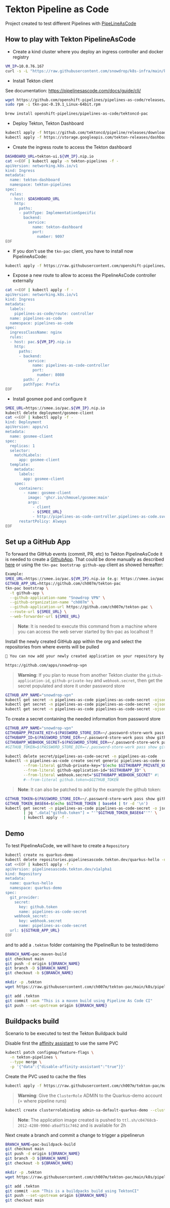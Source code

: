 #  Tekton Pipeline as Code

Project created to test different Pipelines with [PipeLineAsCode](https://pipelinesascode.com)

## How to play with Tekton PipelineAsCode

- Create a kind cluster where you deploy an ingress controller and docker registry
```bash
VM_IP=10.0.76.167
curl -s -L "https://raw.githubusercontent.com/snowdrop/k8s-infra/main/kind/kind.sh" | bash -s install --delete-kind-cluster
```

- Install Tekton client

See documentation: https://pipelinesascode.com/docs/guide/cli/
```bash
wget https://github.com/openshift-pipelines/pipelines-as-code/releases/download/v0.19.1/tkn-pac-0.19.1_Linux-64bit.rpm
sudo rpm -i tkn-pac-0.19.1_Linux-64bit.rpm

brew install openshift-pipelines/pipelines-as-code/tektoncd-pac
```

- Deploy Tekton, Tekton Dashboard
```bash
kubectl apply -f https://github.com/tektoncd/pipeline/releases/download/v0.47.0/release.yaml
kubectl apply -f https://storage.googleapis.com/tekton-releases/dashboard/latest/release.yaml
```
- Create the ingress route to access the Tekton dashboard
```bash
DASHBOARD_URL=tekton-ui.${VM_IP}.nip.io
cat <<EOF | kubectl apply -n tekton-pipelines -f -
apiVersion: networking.k8s.io/v1
kind: Ingress
metadata:
  name: tekton-dashboard
  namespace: tekton-pipelines
spec:
  rules:
  - host: $DASHBOARD_URL
    http:
      paths:
      - pathType: ImplementationSpecific
        backend:
          service:
            name: tekton-dashboard
            port:
              number: 9097
EOF
```
- If you don't use the `tkn-pac` client, you have to install now PipelineAsCode:
```bash
kubectl apply -f https://raw.githubusercontent.com/openshift-pipelines/pipelines-as-code/stable/release.k8s.yaml
```

- Expose a new route to allow to access the PipelineAsCode controller externally
```bash
cat <<EOF | kubectl apply -f -
apiVersion: networking.k8s.io/v1
kind: Ingress
metadata:
  labels:
    pipelines-as-code/route: controller
  name: pipelines-as-code
  namespace: pipelines-as-code
spec:
  ingressClassName: nginx
  rules:
  - host: pac.${VM_IP}.nip.io
    http:
      paths:
      - backend:
          service:
            name: pipelines-as-code-controller
            port:
              number: 8080
        path: /
        pathType: Prefix
EOF
```
- Install gosmee pod and configure it
```bash
SMEE_URL=https://smee.io/pac.${VM_IP}.nip.io
kubectl delete deployment/gosmee-client
cat <<EOF | kubectl apply -f -
kind: Deployment
apiVersion: apps/v1
metadata:
  name: gosmee-client
spec:
  replicas: 1
  selector:
    matchLabels:
      app: gosmee-client
  template:
    metadata:
      labels:
        app: gosmee-client
    spec:
      containers:
        - name: gosmee-client
          image: 'ghcr.io/chmouel/gosmee:main'
          args:
            - client
            - ${SMEE_URL}
            - http://pipelines-as-code-controller.pipelines-as-code.svc.cluster.local:8080
      restartPolicy: Always
EOF
```

## Set up a GitHub App

To forward the GitHub events (commit, PR, etc) to Tekton PipelineAsCode it is needed to create a [GithubApp](https://pipelinesascode.com/docs/install/github_apps/).
That could be done manually as described [here](https://pipelinesascode.com/docs/install/github_apps/#setup-manually) or using the `tkn-pac bootstrap github-app` client
as showed hereafter:

```bash
Example:
SMEE_URL=https://smee.io/pac.${VM_IP}.nip.io (e.g: https://smee.io/pac.10.0.76.167.nip.io)
GITHUB_APP_URL=https://github.com/ch007m/tekton-pac
tkn-pac bootstrap \
  -t github-app \
  --github-application-name "Snowdrop VPN" \
  --github-organization-name "ch007m" \
  --github-application-url https://github.com/ch007m/tekton-pac \
  --route-url ${SMEE_URL} \
  --web-forwarder-url ${SMEE_URL}
```
>**Note**: It is needed to execute this command from a machine where you can access the web server started by tkn-pac as localhost !!

Install the newly created GitHub app within the org and select the repositories from where events will be pulled
```bash
🚀 You can now add your newly created application on your repository by going to this URL:

https://github.com/apps/snowdrop-vpn
```
>**Warning**: If you plan to reuse from another Tekton cluster the `github-application-id`, `github-private-key` and `webhook.secret`, then get the secret populated
and store it under password store
```bash
GITHUB_APP_NAME="snowdrop-vpn"
kubectl get secret -n pipelines-as-code pipelines-as-code-secret -ojson | jq -r '.data."github-application-id" | @base64d' | pass insert -e github/apps/${GITHUB_APP_NAME}/github-application-id
kubectl get secret -n pipelines-as-code pipelines-as-code-secret -ojson | jq -r '.data."github-private-key" | @base64d' | pass insert -m github/apps/${GITHUB_APP_NAME}/github-private-key
kubectl get secret -n pipelines-as-code pipelines-as-code-secret -ojson | jq -r '.data."webhook.secret" | @base64d' | pass insert -e github/apps/${GITHUB_APP_NAME}/webhook.secret
```

To create a secret containing the needed information from password store
```bash
GITHUB_APP_NAME="snowdrop-vpn"
GITHUBAPP_PRIVATE_KEY=$(PASSWORD_STORE_DIR=~/.password-store-work pass show github/apps/${GITHUB_APP_NAME}/github-private-key)
GITHUBAPP_ID=$(PASSWORD_STORE_DIR=~/.password-store-work pass show github/apps/${GITHUB_APP_NAME}/github-application-id | awk 'NR==1{print $1}')
GITHUBAPP_WEBHOOK_SECRET=$(PASSWORD_STORE_DIR=~/.password-store-work pass show github/apps/${GITHUB_APP_NAME}/webhook.secret | awk 'NR==1{print $1}')
#GITHUB_TOKEN=$(PASSWORD_STORE_DIR=~/.password-store-work pass show github/apps/${GITHUB_APP_NAME}/github_token | awk 'NR==1{print $1}')

kubectl delete secret/pipelines-as-code-secret -n pipelines-as-code
kubectl -n pipelines-as-code create secret generic pipelines-as-code-secret \
        --from-literal github-private-key="$(echo $GITHUBAPP_PRIVATE_KEY)" \
        --from-literal github-application-id="$GITHUBAPP_ID" \
        --from-literal webhook.secret="$GITHUBAPP_WEBHOOK_SECRET" #\
        #--from-literal github.token=$GITHUB_TOKEN 
```

>**Note**: It can also be patched to add by the example the github token:
```bash
GITHUB_TOKEN=$(PASSWORD_STORE_DIR=~/.password-store-work pass show github/apps/my-pipeline-as-code/github_token | awk 'NR==1{print $1}')
GITHUB_TOKEN_BASE64=$(echo $GITHUB_TOKEN | base64 | tr -d '\n')
kubectl get secret -n pipelines-as-code pipelines-as-code-secret -o json \
        | jq '.data["github.token"] = "'"$GITHUB_TOKEN_BASE64"'"' \
        | kubectl apply -f - 
```        

## Demo

To test PipelineAsCode, we will have to create a `Repository`
```bash
kubectl create ns quarkus-demo
kubectl delete repositories.pipelinesascode.tekton.dev/quarkus-hello -n quarkus-demo
cat <<EOF | kubectl apply -f -
apiVersion: pipelinesascode.tekton.dev/v1alpha1
kind: Repository
metadata:
  name: quarkus-hello
  namespace: quarkus-demo
spec:
  git_provider:
    secret:
      key: github.token
      name: pipelines-as-code-secret
    webhook_secret:
      key: webhook.secret
      name: pipelines-as-code-secret
  url: ${GITHUB_APP_URL}
EOF
```

and to add a `.tekton` folder containing the PipelineRun to be tested/demo
```bash
BRANCH_NAME=pac-maven-build
git checkout main
git push -d origin ${BRANCH_NAME}
git branch -D ${BRANCH_NAME}
git checkout -b ${BRANCH_NAME}

mkdir -p .tekton
wget https://raw.githubusercontent.com/ch007m/tekton-pac/main/k8s/pipelinerun-maven.yml -O .tekton/pipelinerun.yaml

git add .tekton
git commit -asm "This is a maven build using Pipeline As Code CI"
git push --set-upstream origin ${BRANCH_NAME}
```

## Buildpacks build

Scenario to be executed to test the Tekton Buildpack build

Disable first the [affinity assistant](https://github.com/tektoncd/pipeline/blob/main/config/config-feature-flags.yaml#L32) to use the same PVC
```bash
kubectl patch configmap/feature-flags \
  -n tekton-pipelines \
  --type merge \
  -p '{"data":{"disable-affinity-assistant":"true"}}'
```
Create the PVC used to cache the files
```bash
kubectl apply -f https://raw.githubusercontent.com/ch007m/tekton-pac/main/k8s/cache-pvc.yml -n quarkus-demo 
```
>**Warning**: Give the `ClusterRole` ADMIN to the Quarkus-demo account (= where pipeline runs)
```bash
kubectl create clusterrolebinding admin-sa-default-quarkus-demo --clusterrole=admin --serviceaccount=quarkus-demo:default
```
>**Note**: The application image created is pushed to `ttl.sh/c04768cb-2012-4280-990d-a9adf51c7462` and is available for 2h

Next create a branch and commit a change to trigger a pipelinerun

```bash
BRANCH_NAME=pac-buildpack-build
git checkout main
git push -d origin ${BRANCH_NAME}
git branch -D ${BRANCH_NAME}
git checkout -b ${BRANCH_NAME}

mkdir -p .tekton
wget https://raw.githubusercontent.com/ch007m/tekton-pac/main/k8s/pipeline-new-buildpacks.yml -O .tekton/pipelinerun.yaml

git add .tekton
git commit -asm "This is a buildpacks build using TektonCI"
git push --set-upstream origin ${BRANCH_NAME}
git checkout main
```
